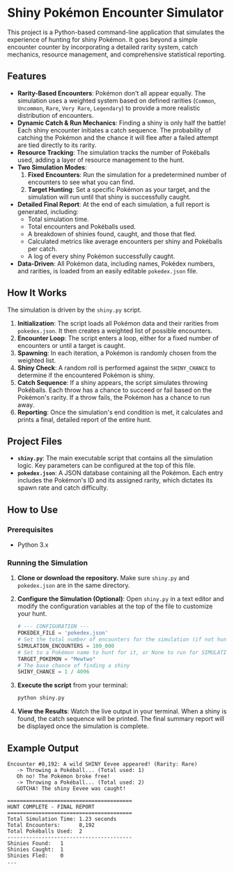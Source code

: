 # Shiny Pokémon Encounter Simulator

This project is a Python-based command-line application that simulates the experience of hunting for shiny Pokémon. It goes beyond a simple encounter counter by incorporating a detailed rarity system, catch mechanics, resource management, and comprehensive statistical reporting.

## Features

- **Rarity-Based Encounters**: Pokémon don't all appear equally. The simulation uses a weighted system based on defined rarities (`Common`, `Uncommon`, `Rare`, `Very Rare`, `Legendary`) to provide a more realistic distribution of encounters.
- **Dynamic Catch & Run Mechanics**: Finding a shiny is only half the battle! Each shiny encounter initiates a catch sequence. The probability of catching the Pokémon and the chance it will flee after a failed attempt are tied directly to its rarity.
- **Resource Tracking**: The simulation tracks the number of Pokéballs used, adding a layer of resource management to the hunt.
- **Two Simulation Modes**:
  1.  **Fixed Encounters**: Run the simulation for a predetermined number of encounters to see what you can find.
  2.  **Target Hunting**: Set a specific Pokémon as your target, and the simulation will run until that shiny is successfully caught.
- **Detailed Final Report**: At the end of each simulation, a full report is generated, including:
  - Total simulation time.
  - Total encounters and Pokéballs used.
  - A breakdown of shinies found, caught, and those that fled.
  - Calculated metrics like average encounters per shiny and Pokéballs per catch.
  - A log of every shiny Pokémon successfully caught.
- **Data-Driven**: All Pokémon data, including names, Pokédex numbers, and rarities, is loaded from an easily editable `pokedex.json` file.

## How It Works

The simulation is driven by the `shiny.py` script.

1.  **Initialization**: The script loads all Pokémon data and their rarities from `pokedex.json`. It then creates a weighted list of possible encounters.
2.  **Encounter Loop**: The script enters a loop, either for a fixed number of encounters or until a target is caught.
3.  **Spawning**: In each iteration, a Pokémon is randomly chosen from the weighted list.
4.  **Shiny Check**: A random roll is performed against the `SHINY_CHANCE` to determine if the encountered Pokémon is shiny.
5.  **Catch Sequence**: If a shiny appears, the script simulates throwing Pokéballs. Each throw has a chance to succeed or fail based on the Pokémon's rarity. If a throw fails, the Pokémon has a chance to run away.
6.  **Reporting**: Once the simulation's end condition is met, it calculates and prints a final, detailed report of the entire hunt.

## Project Files

- **`shiny.py`**: The main executable script that contains all the simulation logic. Key parameters can be configured at the top of this file.
- **`pokedex.json`**: A JSON database containing all the Pokémon. Each entry includes the Pokémon's ID and its assigned rarity, which dictates its spawn rate and catch difficulty.

## How to Use

### Prerequisites

- Python 3.x

### Running the Simulation

1.  **Clone or download the repository.** Make sure `shiny.py` and `pokedex.json` are in the same directory.

2.  **Configure the Simulation (Optional)**:
    Open `shiny.py` in a text editor and modify the configuration variables at the top of the file to customize your hunt.

    ```python
    # --- CONFIGURATION ---
    POKEDEX_FILE = 'pokedex.json'
    # Set the total number of encounters for the simulation (if not hunting a target)
    SIMULATION_ENCOUNTERS = 100_000
    # Set to a Pokémon name to hunt for it, or None to run for SIMULATION_ENCOUNTERS
    TARGET_POKEMON = "Mewtwo"
    # The base chance of finding a shiny
    SHINY_CHANCE = 1 / 4096
    ```

3.  **Execute the script** from your terminal:

    ```bash
    python shiny.py
    ```

4.  **View the Results**: Watch the live output in your terminal. When a shiny is found, the catch sequence will be printed. The final summary report will be displayed once the simulation is complete.

## Example Output

```
Encounter #8,192: A wild SHINY Eevee appeared! (Rarity: Rare)
   -> Throwing a Pokéball... (Total used: 1)
   Oh no! The Pokémon broke free!
   -> Throwing a Pokéball... (Total used: 2)
   GOTCHA! The shiny Eevee was caught!

========================================
HUNT COMPLETE - FINAL REPORT
========================================
Total Simulation Time: 1.23 seconds
Total Encounters:      8,192
Total Pokéballs Used:  2
----------------------------------------
Shinies Found:   1
Shinies Caught:  1
Shinies Fled:    0
...
```
